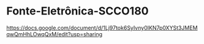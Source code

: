 # Fonte-Eletrônica-SCCO180
https://docs.google.com/document/d/1Lj97tok6SyIvny0IKN7p0XYSt3JMEMqwQmHhLOwqQxM/edit?usp=sharing
